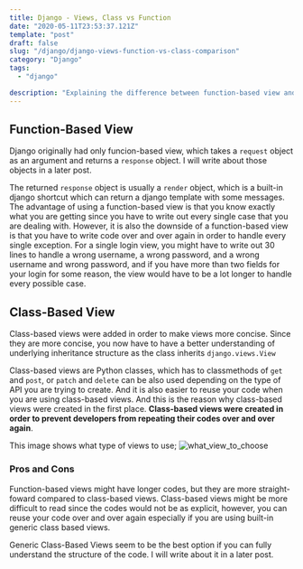 ```yaml
---
title: Django - Views, Class vs Function
date: "2020-05-11T23:53:37.121Z"
template: "post"
draft: false
slug: "/django/django-views-function-vs-class-comparison"
category: "Django"
tags:
  - "django"

description: "Explaining the difference between function-based view and class-based view"
---
```


## Function-Based View

Django originally had only funcion-based view, which takes a `request` object as an argument and returns a `response` object. I will write about those objects in a later post.

The returned `response` object is usually a `render` object, which is a built-in django shortcut which can return a django template with some messages. The advantage of using a function-based view is that you know exactly what you are getting since you have to write out every single case that you are dealing with. However, it is also the downside of a function-based view is that you have to write code over and over again in order to handle every single exception. For a single login view, you might have to write out 30 lines to handle a wrong username, a wrong password, and a wrong username and wrong password, and if you have more than two fields for your login for some reason, the view would have to be a lot longer to handle every possible case.

## Class-Based View

Class-based views were added in order to make views more concise. Since they are more concise, you now have to have a better understanding of underlying inheritance structure as the class inherits `django.views.View`

Class-based views are Python classes, which has to classmethods of `get` and `post`, or `patch` and `delete` can be also used depending on the type of API you are trying to create. And it is also easier to reuse your code when you are using class-based views. And this is the reason why class-based views were created in the first place. **Class-based views were created in order to prevent developers from repeating their codes over and over again**.

This image shows what type of views to use;
![what_view_to_choose](https://github.com/jasonkang14/jasonkang14.github.io/raw/develop/media/class_vs_function_views.jpeg)

### Pros and Cons

Function-based views might have longer codes, but they are more straight-foward compared to class-based views. Class-based views might be more difficult to read since the codes would not be as explicit, however, you can reuse your code over and over again especially if you are using built-in generic class based views.

Generic Class-Based Views seem to be the best option if you can fully understand the structure of the code. I will write about it in a later post.
